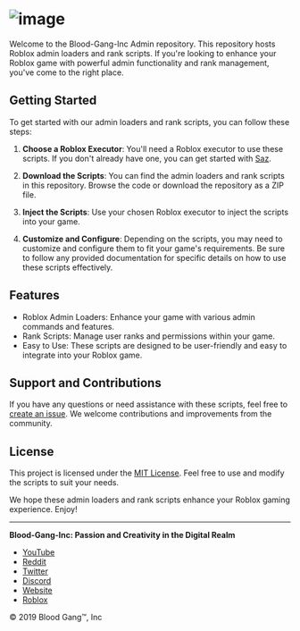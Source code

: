 # ![image](https://static.wixstatic.com/media/4585c8_562a61587130440b8df3e8d713ad29bf~mv2.png/v1/fill/w_70,h_75,al_c,q_85,usm_0.66_1.00_0.01,enc_auto/blood%20gang%20icon.png)

Welcome to the Blood-Gang-Inc Admin repository. This repository hosts Roblox admin loaders and rank scripts. If you're looking to enhance your Roblox game with powerful admin functionality and rank management, you've come to the right place.

## Getting Started

To get started with our admin loaders and rank scripts, you can follow these steps:

1. **Choose a Roblox Executor**: You'll need a Roblox executor to use these scripts. If you don't already have one, you can get started with [Saz](https://blood-gang-inc.github.io/Saz/).

2. **Download the Scripts**: You can find the admin loaders and rank scripts in this repository. Browse the code or download the repository as a ZIP file.

3. **Inject the Scripts**: Use your chosen Roblox executor to inject the scripts into your game.

4. **Customize and Configure**: Depending on the scripts, you may need to customize and configure them to fit your game's requirements. Be sure to follow any provided documentation for specific details on how to use these scripts effectively.

## Features

- Roblox Admin Loaders: Enhance your game with various admin commands and features.
- Rank Scripts: Manage user ranks and permissions within your game.
- Easy to Use: These scripts are designed to be user-friendly and easy to integrate into your Roblox game.

## Support and Contributions

If you have any questions or need assistance with these scripts, feel free to [create an issue](https://github.com/Blood-Gang-Inc/Admin/issues). We welcome contributions and improvements from the community.

## License

This project is licensed under the [MIT License](LICENSE). Feel free to use and modify the scripts to suit your needs.

We hope these admin loaders and rank scripts enhance your Roblox gaming experience. Enjoy!

---

**Blood-Gang-Inc: Passion and Creativity in the Digital Realm**

- [YouTube](https://youtube.com/@BloodGangInc)
- [Reddit](https://reddit.com/r/4zx16)
- [Twitter](https://twitter.com/BloodGangInc)
- [Discord](https://linkr.it/blood)
- [Website](https://linkr.it/bloodweb)
- [Roblox](https://www.roblox.com/groups/3901342)
 <p>&copy; 2019 Blood Gang™️, Inc</p>
